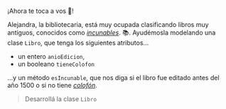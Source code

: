 ¡Ahora te toca a vos :muscle:! 

Alejandra, la bibliotecaria, está muy ocupada clasificando libros muy antiguos, conocidos como [_incunables_](https://es.wikipedia.org/wiki/Incunable). :books:. Ayudémosla modelando una clase `Libro`, que tenga los siguientes atributos...

* un entero `anioEdicion`,
* un booleano `tieneColofon`

...y un método `esIncunable`, que nos diga si el libro fue editado antes del año 1500 o si no tiene [_colofón_](https://es.wikipedia.org/wiki/Colof%C3%B3n).   

> Desarrollá la clase `Libro`
